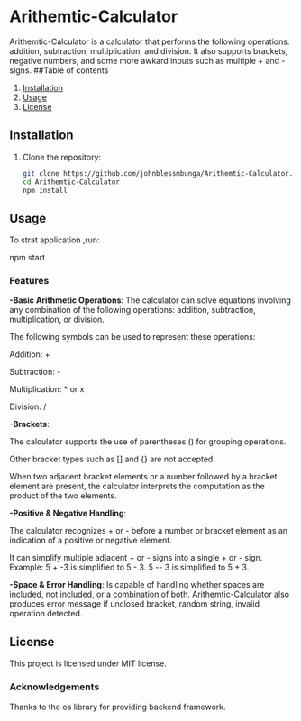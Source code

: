# Arithemtic-Calculator
Arithemtic-Calculator is a calculator that performs the following operations: addition, subtraction, multiplication, and division. It also supports brackets, negative numbers, and some more awkard inputs such as multiple + and - signs.
##Table of contents
1. [Installation](#installation)
2. [Usage](#usage)
4. [License](#license)
## Installation

1. Clone the repository:
   ```bash
   git clone https://github.com/johnblessmbunga/Arithemtic-Calculator.git
   cd Arithemtic-Calculator
   npm install
## Usage
To strat application ,run:

npm start
### Features
__-Basic Arithmetic Operations__: The calculator can solve equations involving any combination of the following operations: addition, subtraction, multiplication, or division.

The following symbols can be used to represent these operations:

Addition: +

Subtraction: -

Multiplication: * or x

Division: /

__-Brackets__: 
   
   The calculator supports the use of parentheses () for grouping operations.

   Other bracket types such as [] and {} are not accepted.

   When two adjacent bracket elements or a number followed by a bracket element are present,       the calculator interprets the computation as the product of the two elements.

__-Positive & Negative Handling__: 
  
   The calculator recognizes + or - before a number or bracket element as an indication of a       positive or negative element.

   It can simplify multiple adjacent + or - signs into a single + or - sign.
   Example:
   5 + -3 is simplified to 5 - 3.
   5 -- 3 is simplified to 5 + 3.

__-Space & Error Handling__: Is capable of handling whether spaces are included, not included, or a combination of both. Arithemtic-Calculator also produces error message if unclosed bracket, random string, invalid operation detected.
## License
This project is licensed under MIT license.

### Acknowledgements
Thanks to the os library for providing backend framework.
